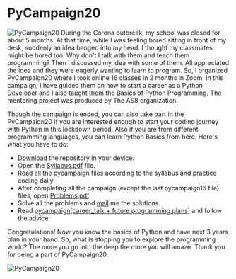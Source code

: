 # PyCampaign20
![PyCampaign20](https://github.com/ahammadshawki8/PyCampaign20/blob/master/image/PyCampaign20.jpg)
During the Corona outbreak, my school was closed for about 5 months. At that time, while I was feeling bored sitting in front of my desk, suddenly an idea banged into my head. I thought my classmates might be bored too. Why don't I talk with them and teach them programming? Then I discussed my idea with some of them. All appreciated the idea and they were eagerly wanting to learn to program. So, I organized PyCampaign20 where I took online 16 classes in 2 months in Zoom. In this campaign, I have guided them on how to start a career as a Python Developer and I also taught them the Basics of Python Programming. The mentoring project was produced by The AS8 organization.

Though the campaign is ended, you can also take part in the PyCampaign20 if you are interested enough to start your coding journey with Python in this lockdown period.
Also if you are from different programming languages, you can learn Python Basics from here.
Here's what you have to do:
  * [Download](https://github.com/ahammadshawki8/PyCampaign20.git) the repository in your device.
  * Open the [Syllabus.pdf](https://github.com/ahammadshawki8/PyCampaign20/blob/master/%231%20Syllabus.pdf) file.
  * Read all the pycampaign files according to the syllabus and practice coding daily.
  * After completing all the campaign (except the last pycampaign16 file) files, open [Problems.pdf](https://github.com/ahammadshawki8/PyCampaign20/blob/master/%231%20Problems.pdf).
  * Solve all the problems and [mail](mailto:ahammadshawki8@gmail.com) me the solutions.
  * Read [pycampaign[career_talk + future programming plans]](https://github.com/ahammadshawki8/PyCampaign20/blob/master/pycampaign16%5Bcareer_talk%20%2B%20future%20programming%20plans%5D.txt) and follow the advice.
  
Congratulations! Now you know the basics of Python and have next 3 years plan in your hand. So, what is stopping you to explore the programming world? The more you go into the deep the more you will amaze. Thank you for being a part of PyCampaign20.


![PyCampaign20](https://github.com/ahammadshawki8/PyCampaign20/blob/master/image/thanks.jpg)
